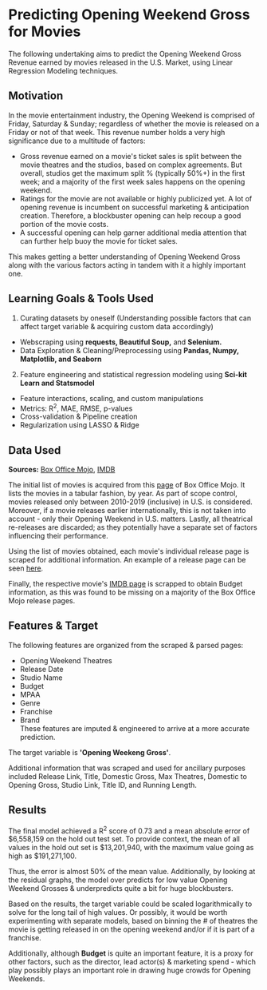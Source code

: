 # Predicting Opening Weekend Gross for Movies

The following undertaking aims to predict the Opening Weekend Gross Revenue earned by movies released in the U.S. Market, using Linear Regression Modeling techniques.

## Motivation

In the movie entertainment industry, the Opening Weekend is comprised of Friday, Saturday & Sunday; regardless of whether the movie is released on a Friday or not of that week. This revenue number holds a very high significance due to a multitude of factors: 

  * Gross revenue earned on a movie's ticket sales is split between the movie theatres and the studios, based on complex agreements. But overall, studios get the maximum split % (typically 50%+) in the first week; and a majority of the first week sales happens on the opening weekend. 
  * Ratings for the movie are not available or highly publicized yet. A lot of opening revenue is incumbent on successful marketing & anticipation creation. Therefore, a blockbuster opening can help recoup a good portion of the movie costs.
  * A successful opening can help garner additional media attention that can further help buoy the movie for ticket sales.
 
This makes getting a better understanding of Opening Weekend Gross along with the various factors acting in tandem with it a highly important one.

## Learning Goals & Tools Used
1. Curating datasets by oneself (Understanding possible factors that can affect target variable & acquiring custom data accordingly)
  - Webscraping using **requests, Beautiful Soup,** and **Selenium.**
  - Data Exploration & Cleaning/Preprocessing using **Pandas, Numpy, Matplotlib, and Seaborn**
2. Feature engineering and statistical regression modeling using **Sci-kit Learn and Statsmodel**
  - Feature interactions, scaling, and custom manipulations
  - Metrics: R<sup>2</sup>, MAE, RMSE, p-values
  - Cross-validation & Pipeline creation
  - Regularization using LASSO & Ridge
  
## Data Used

**Sources:** [Box Office Mojo](www.boxofficemojo.com), [IMDB](www.imdb.com)  

The initial list of movies is acquired from this [page](https://www.boxofficemojo.com/year/2010/?sort=openingWeekendGross&grossesOption=totalGrosses) of Box Office Mojo. It lists the movies in a tabular fashion, by year. As part of scope control, movies released only between 2010-2019 (inclusive) in U.S. is considered. Moreover, if a movie releases earlier internationally, this is not taken into account - only their Opening Weekend in U.S. matters. Lastly, all theatrical re-releases are discarded; as they potentially have a separate set of factors influencing their performance.  

Using the list of movies obtained, each movie's individual release page is scraped for additional information. An example of a release page can be seen [here](https://www.boxofficemojo.com/release/rl1265337857/).

Finally, the respective movie's [IMDB page](https://www.imdb.com/title/tt1201607/) is scrapped to obtain Budget information, as this was found to be missing on a majority of the Box Office Mojo release pages.

## Features & Target

The following features are organized from the scraped & parsed pages:  
  - Opening Weekend Theatres  
  - Release Date  
  - Studio Name  
  - Budget  
  - MPAA  
  - Genre  
  - Franchise  
  - Brand   
These features are imputed & engineered to arrive at a more accurate prediction.

The target variable is **'Opening Weekeng Gross'**.  

Additional information that was scraped and used for ancillary purposes included Release Link, Title, Domestic Gross, Max Theatres, Domestic to Opening Gross, Studio Link, Title ID, and Running Length.  

## Results

The final model achieved a R<sup>2</sup> score of 0.73 and a mean absolute error of $6,558,159 on the hold out test set. To provide context, the mean of all values in the hold out set is  $13,201,940, with the maximum value going as high as $191,271,100.

Thus, the error is almost 50% of the mean value. Additionally, by looking at the residual graphs, the model over predicts for low value Opening Weekend Grosses & underpredicts quite a bit for huge blockbusters.   

Based on the results, the target variable could be scaled logarithmically to solve for the long tail of high values. Or possibly, it would be worth experimenting with separate models, based on binning the # of theatres the movie is getting released in on the opening weekend and/or if it is part of a franchise. 

Additionally, although **Budget** is quite an important feature, it is a proxy for other factors, such as the director, lead actor(s) & marketing spend - which play possibly plays an important role in drawing huge crowds for Opening Weekends.  
